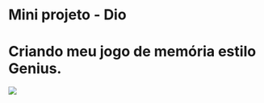 # Mini projeto - Dio
<h1 align="left"> Criando meu jogo de memória estilo Genius. </h1>

<p align="left">
<img src="http://img.shields.io/static/v1?label=STATUS&message=CONCLUIDO&color=GREEN&style=for-the-badge"/>
</p>
